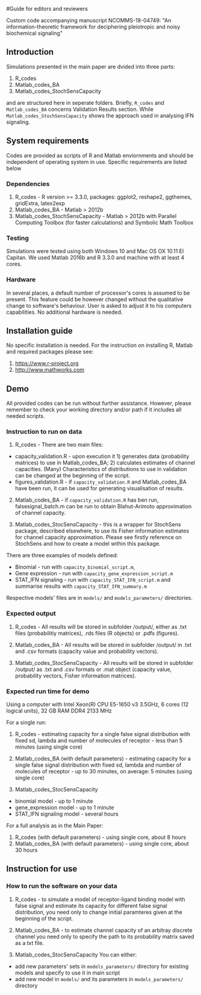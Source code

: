 #Guide for editors and reviewers

Custom code accompanying manuscript NCOMMS-18-04749:
"An information-theoretic framework for deciphering pleiotropic and noisy biochemical signaling"


## Introduction

Simulations presented in the main paper are dvided into three parts:

1. R_codes
2. Matlab_codes_BA
3. Matlab_codes_StochSensCapacity

and are structured here in seperate folders. Briefly, `R_codes` and `Matlab_codes_BA` concerns Validation Results section. While `Matlab_codes_StochSensCapacity` shows the approach used in analysing IFN signaling.

## System requirements

Codes are provided as scripts of R and Matlab enviornments and should be independent of operating system in use.
Specific requirements are listed below

### Dependencies
1. R_codes - R version >= 3.3.0, packages: ggplot2, reshape2, ggthemes, gridExtra, latex2exp
2. Matlab_codes_BA - Matlab > 2012b
3. Matlab_codes_StochSensCapacity - Matlab > 2012b with Parallel Computing Toolbox (for faster calculations) and Symbolic Math Toolbox

### Testing
Simulations were tested using both Windows 10 and Mac OS OX 10.11 El Capitan. We used Matlab 2016b and R 3.3.0 and machine with at least 4 cores.

### Hardware
In several places, a default number of processor's cores is assumed to be present. This feature could be however changed without the qualitative change to software's behaviour. User is asked to adjust it to his computers capabilities. 
No additional hardware is needed.


## Installation guide

No specific installation is needed. For the instruction on installing R, Matlab and required packages please see:

1. https://www.r-project.org
2. http://www.mathworks.com


## Demo

All provided codes can be run without further assistance. However, please remember to check your working directory and/or path if it includes all needed scripts.

### Instruction to run on data

1. R_codes - There are two main files:

* capacity_validation.R - upon execution it 1) generates data (probability matrices) to use in Matlab_codes_BA; 2) calculates estimates of channel capacities. (Many) Characteristics of distributions to use in validation can be changed at the beginning of the script.
* figures_validation.R - if `capacity_validation.R` and Matlab_codes_BA have been run, it can be used for generating visualisation of results.

2. Matlab_codes_BA - if `capacity_validation.R` has ben run, falsesignal_batch.m can be run to obtain Blahut-Arimoto approximation of channel capacity.

3. Matlab_codes_StocSensCapacity - this is a wrapper for StochSens package, described elsewhere, to use its Fisher information estimates for channel capacity approximation. Please see firstly reference on StochSens and how to create a model within this package.

There are three examples of models defined:

* Binomial - run with `capacity_binomial_script.m`, 
* Gene expression - run with `capacity_gene_expression_script.m`
* STAT_IFN signaling - run with `capacity_STAT_IFN_script.m` and summarise results with `capacity_STAT_IFN_summary.m`

Respective models' files are in `models/` and `models_parameters/` directories.

### Expected output

1. R_codes - All results will be stored in subfolder /output/, either as .txt files (probabilitiy matrices), .rds files (R objects) or .pdfs (figures).

2. Matlab_codes_BA - All results will be stored in subfolder /output/ in .txt and .csv formats (capacity value and probability vectors).

3. Matlab_codes_StocSensCapacity - All results will be stored in subfolder /output/ as .txt and .csv formats or .mat object (capacity value, probability vectors, Fisher information matrices).

### Expected run time for demo

Using a computer with Intel Xeon(R) CPU E5-1650 v3 3.5GHz, 6 cores (12 logical units), 32 GB RAM DDR4 2133 MHz

For a single run:

1. R_codes - estimating capacity for a single false signal distribution with fixed sd, lambda and number of molecules of receptor - less than 5 minutes (using single core)

2. Matlab_codes_BA (with default parameters) - estimating capacity for a single false signal distribution with fixed sd, lambda and number of molecules of receptor - up to 30 minutes, on average: 5 minutes (using single core)

3. Matlab_codes_StocSensCapacity
* binomial model - up to 1 minute
* gene_expression model - up to 1 minute
* STAT_IFN signaling model - several hours


For a full analysis as in the Main Paper: 

1. R_codes (with default parameters) - using single core, about 8 hours 
2. Matlab_codes_BA (with default parameters) - using single core, about 30 hours


## Instruction for use

### How to run the software on your data

1. R_codes - to simulate a model of receptor-ligand binding model with false signal and estimate its capacity for different false signal distribution, you need only to change initial paramteres given at the beginning of the script.

2. Matlab_codes_BA - to estimate channel capacity of an arbitray discrete channel you need only to specify the path to its probability matrix saved as a txt file.

3. Matlab_codes_StocSensCapacity
You can either:
* add new parameters' sets in `models_parameters/` directory for existing models and specify to use it in main script
* add new model in `models/` and its parameters in `models_parameters/` directory 
